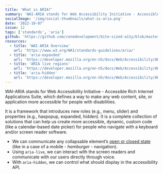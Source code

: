 ```yaml
---
title: 'What is ARIA?'
summary: 'WAI-ARIA stands for Web Accessibility Initiative - Accessible Rich Internet Applications Suite, which defines a way to make any web content, site, or application more accessible for people with disabilities.'
socialImage: '/img/social-thumbnails/what-is-aria.png'
date: '2022-10-07'
issue: 12
tags: ['standards', 'aria']
github: 'https://github.com/conedevelopment/bite-sized-a11y/blob/master/src/posts/what-is-aria.md'
resources:
  - title: 'WAI-ARIA Overview'
    url: 'https://www.w3.org/WAI/standards-guidelines/aria/'
  - title: 'aria-expanded'
    url: 'https://developer.mozilla.org/en-US/docs/Web/Accessibility/ARIA/Attributes/aria-expanded'
  - title: 'ARIA live regions'
    url: 'https://developer.mozilla.org/en-US/docs/Web/Accessibility/ARIA/ARIA_Live_Regions'
  - title: 'aria-hidden'
    url: 'https://developer.mozilla.org/en-US/docs/Web/Accessibility/ARIA/Attributes/aria-hidden'
---
```


WAI-ARIA stands for Web Accessibility Initiative - Accessible Rich Internet Applications Suite, which defines a way to make any web content, site, or application more accessible for people with disabilities.

It is a framework that introduces new roles (e.g., menu, slider) and properties (e.g., haspopup, expanded, hidden). It is a complete collection of solutions that can help us create more accessible, dynamic, custom code (like a calendar-based date picker) for people who navigate with a keyboard and/or screen reader software.

- We can communicate any collapsable element’s [open or closed state](https://developer.mozilla.org/en-US/docs/Web/Accessibility/ARIA/Attributes/aria-expanded) (like in a case of a mobile - _hamburger_ - navigation).
- Using `aria-live`, we can interact with the screen readers and communicate with our users directly through voice.
- With `aria-hidden`, we can control what should display in the accessibility API.
